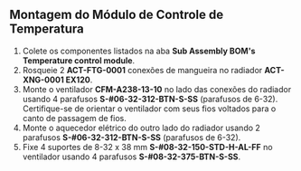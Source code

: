 ## Montagem do Módulo de Controle de Temperatura
1. Colete os componentes listados na aba **Sub Assembly BOM's** **Temperature control module**.
2. Rosqueie 2 **ACT-FTG-0001** conexões de mangueira no radiador **ACT-XNG-0001 EX120**.
3. Monte o ventilador **CFM-A238-13-10** no lado das conexões do radiador usando 4 parafusos **S-#06-32-312-BTN-S-SS** (parafusos de 6-32). Certifique-se de orientar o ventilador com seus fios voltados para o canto de passagem de fios.
4. Monte o aquecedor elétrico do outro lado do radiador usando 2 parafusos **S-#06-32-312-BTN-S-SS** (parafusos de 6-32).
5. Fixe 4 suportes de 8-32 x 38 mm **S-#08-32-150-STD-H-AL-FF** no ventilador usando 4 parafusos **S-#08-32-375-BTN-S-SS**.
